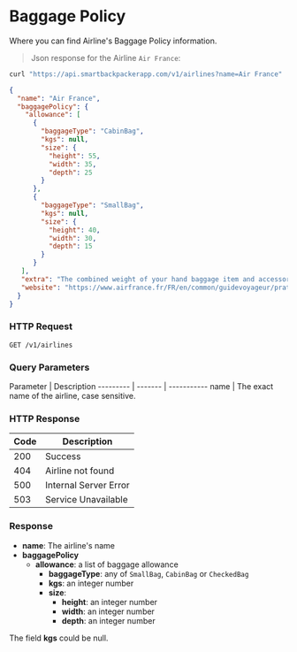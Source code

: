 # Baggage Policy

Where you can find Airline's Baggage Policy information.

> Json response for the Airline `Air France`:

```bash
curl "https://api.smartbackpackerapp.com/v1/airlines?name=Air France"
```

```json
{
  "name": "Air France",
  "baggagePolicy": {
    "allowance": [
      {
        "baggageType": "CabinBag",
        "kgs": null,
        "size": {
          "height": 55,
          "width": 35,
          "depth": 25
        }
      },
      {
        "baggageType": "SmallBag",
        "kgs": null,
        "size": {
          "height": 40,
          "width": 30,
          "depth": 15
        }
      }
   ],
   "extra": "The combined weight of your hand baggage item and accessory must not exceed 12 kg or 18 kg, depending on your travel cabin. You can take 1 or 2 hand baggage items depending on your flight cabin, as well as 1 accessory.",
   "website": "https://www.airfrance.fr/FR/en/common/guidevoyageur/pratique/bagages-cabine-airfrance.htm"
  }
}
```

### HTTP Request

`GET /v1/airlines`

### Query Parameters

Parameter | Description
--------- | ------- | -----------
name | The exact name of the airline, case sensitive.

### HTTP Response

Code | Description
---- | ----------
200 | Success
404 | Airline not found
500 | Internal Server Error
503 | Service Unavailable

### Response

* **name**: The airline's name
* **baggagePolicy**
  - **allowance**: a list of baggage allowance
    - **baggageType**: any of `SmallBag`, `CabinBag` or `CheckedBag`
    - **kgs**: an integer number
    - **size**: 
      - **height**: an integer number
      - **width**: an integer number
      - **depth**: an integer number

<aside class="warning">The field <b>kgs</b> could be null.</aside>

